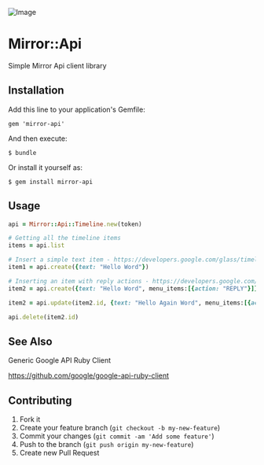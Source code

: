 ![Image](https://travis-ci.org/ciberch/mirror-api.png)

# Mirror::Api

Simple Mirror Api client library

## Installation

Add this line to your application's Gemfile:

    gem 'mirror-api'

And then execute:

    $ bundle

Or install it yourself as:

    $ gem install mirror-api

## Usage

``` ruby
api = Mirror::Api::Timeline.new(token)

# Getting all the timeline items
items = api.list

# Insert a simple text item - https://developers.google.com/glass/timeline#inserting_a_simple_timeline_item
item1 = api.create({text: "Hello Word"})

# Inserting an item with reply actions - https://developers.google.com/glass/timeline#user_interaction_with_menu_items
item2 = api.create({text: "Hello Word", menu_items:[{action: "REPLY"}]})

item2 = api.update(item2.id, {text: "Hello Again Word", menu_items:[{action: "REPLY"}]})

api.delete(item2.id)
```

## See Also

Generic Google API Ruby Client

https://github.com/google/google-api-ruby-client

## Contributing

1. Fork it
2. Create your feature branch (`git checkout -b my-new-feature`)
3. Commit your changes (`git commit -am 'Add some feature'`)
4. Push to the branch (`git push origin my-new-feature`)
5. Create new Pull Request
